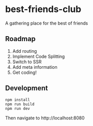 # best-friends-club
A gathering place for the best of friends

## Roadmap
1. Add routing
2. Implement Code Splitting
3. Switch to SSR
4. Add meta information
5. Get coding!

## Development
```
npm install
npm run build
npm run dev
```

Then navigate to http://localhost:8080